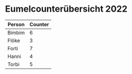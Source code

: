 # Eumelcounterübersicht 2022

|Person|Counter|
|---|---|
|Bimbim|6|
|Flöke|3|
|Forti|7|
|Hanni|4|
|Torbi|5|
